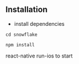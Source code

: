
## Installation

* install dependencies

```
cd snowflake

npm install
```
react-native run-ios to start